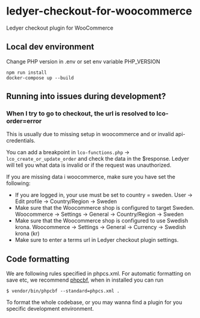 # ledyer-checkout-for-woocommerce

Ledyer checkout plugin for WooCommerce

## Local dev environment

Change PHP version in .env or set env variable PHP_VERSION

```shell
npm run install
docker-compose up --build
```

## Running into issues during development?

### When I try to go to checkout, the url is resolved to lco-order=error

This is usually due to missing setup in woocommerce and or invalid api-credentials.

You can add a breakpoint in `lco-functions.php` -> `lco_create_or_update_order` and check the data in the $response. Ledyer will tell you what data is invalid or if the request was unauthorized.

If you are missing data i woocommerce, make sure you have set the following:

- If you are logged in, your use must be set to country = sweden. User -> Edit profile -> Country/Region -> Sweden
- Make sure that the Woocommerce shop is configured to target Sweden. Woocommerce -> Settings -> General -> Country/Region -> Sweden
- Make sure that the Woocommerce shop is configured to use Swedish krona. Woocommerce -> Settings -> General -> Currency -> Swedish krona (kr)
- Make sure to enter a terms url in Ledyer checkout plugin settings.

## Code formatting

We are following rules specified in phpcs.xml. For automatic formatting on save etc, we recommend [phpcbf](https://phpqa.io/projects/phpcbf.html), when in installed you can run
```
$ vendor/bin/phpcbf --standard=phpcs.xml .
```
To format the whole codebase, or you may wanna find a plugin for you specific development environment.
